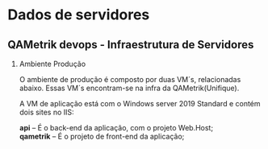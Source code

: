 # Dados de servidores

## QAMetrik devops - Infraestrutura de Servidores

1.  Ambiente Produção

    O ambiente de produção é composto por duas VM´s, relacionadas abaixo. Essas VM´s encontram-se na infra da QAMetrik(Unifique).

    A VM de aplicação está com o Windows server 2019 Standard e contém dois sites no IIS:

    **api** – É o back-end da aplicação, com o projeto Web.Host;\
    **qametrik** – É o projeto de front-end da aplicação;
